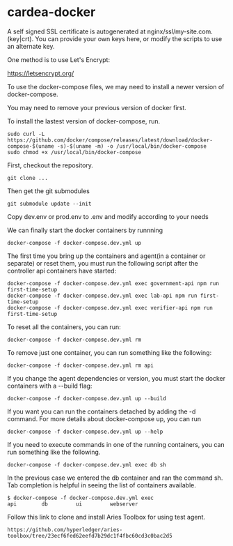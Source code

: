 # cardea-docker

A self signed SSL certificate is autogenerated at nginx/ssl/my-site.com.(key|crt). You can provide your own keys here, or modify the scripts to use an alternate key.

One method is to use Let's Encrypt:

https://letsencrypt.org/

To use the docker-compose files, we may need to install a newer version of docker-compose.

You may need to remove your previous version of docker first.

To install the lastest version of docker-compose, run.

    sudo curl -L https://github.com/docker/compose/releases/latest/download/docker-compose-$(uname -s)-$(uname -m) -o /usr/local/bin/docker-compose
    sudo chmod +x /usr/local/bin/docker-compose

First, checkout the repository.

    git clone ...

Then get the git submodules

    git submodule update --init

Copy dev.env or prod.env to .env and modify according to your needs

We can finally start the docker containers by runnning

    docker-compose -f docker-compose.dev.yml up

The first time you bring up the containers and agent(in a container or separate) or reset them, you must run the following script after the controller api containers have started:

    docker-compose -f docker-compose.dev.yml exec government-api npm run first-time-setup
    docker-compose -f docker-compose.dev.yml exec lab-api npm run first-time-setup
    docker-compose -f docker-compose.dev.yml exec verifier-api npm run first-time-setup

To reset all the containers, you can run:

    docker-compose -f docker-compose.dev.yml rm

To remove just one container, you can run something like the following:

    docker-compose -f docker-compose.dev.yml rm api

If you change the agent dependencies or version, you must start the docker containers with a --build flag:

    docker-compose -f docker-compose.dev.yml up --build

If you want you can run the containers detached by adding the -d command. For more details about docker-compose up, you can run

    docker-compose -f docker-compose.dev.yml up --help

If you need to execute commands in one of the running containers, you can run something like the following.

    docker-compose -f docker-compose.dev.yml exec db sh

In the previous case we entered the db container and ran the command sh. Tab completion is helpful in seeing the list of containers available.

    $ docker-compose -f docker-compose.dev.yml exec 
    api        db         ui         webserver

Follow this link to clone and install Aries Toolbox for using test agent.

    https://github.com/hyperledger/aries-toolbox/tree/23ecf6fed62eefd7b29dc1f4fbc60cd3c0bac2d5

